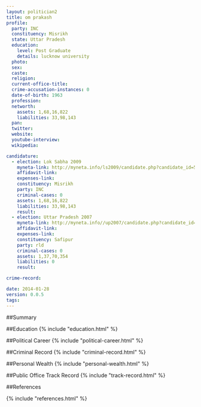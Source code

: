 ```yaml
---
layout: politician2
title: om prakash
profile: 
  party: INC
  constituency: Misrikh
  state: Uttar Pradesh
  education: 
    level: Post Graduate
    details: lucknow university
  photo: 
  sex: 
  caste: 
  religion: 
  current-office-title: 
  crime-accusation-instances: 0
  date-of-birth: 1963
  profession: 
  networth: 
    assets: 1,68,16,822
    liabilities: 33,98,143
  pan: 
  twitter: 
  website: 
  youtube-interview: 
  wikipedia: 

candidature: 
  - election: Lok Sabha 2009
    myneta-link: http://myneta.info/ls2009/candidate.php?candidate_id=5531
    affidavit-link: 
    expenses-link: 
    constituency: Misrikh 
    party: INC
    criminal-cases: 0
    assets: 1,68,16,822
    liabilities: 33,98,143
    result:  
  - election: Uttar Pradesh 2007
    myneta-link: http://myneta.info//up2007/candidate.php?candidate_id=994
    affidavit-link: 
    expenses-link: 
    constituency: Safipur 
    party: rld
    criminal-cases: 0
    assets: 1,37,70,354
    liabilities: 0
    result:  

crime-record: 

date: 2014-01-28
version: 0.0.5
tags: 
---
```

##Summary


##Education
{% include "education.html" %}


##Political Career
{% include "political-career.html" %}


##Criminal Record
{% include "criminal-record.html" %}


##Personal Wealth
{% include "personal-wealth.html" %}


##Public Office Track Record
{% include "track-record.html" %}


##References


{% include "references.html" %}